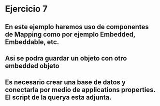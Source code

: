  # Ejercicio 7

 ## En este ejemplo haremos uso de componentes de Mapping como por ejemplo Embedded, Embeddable, etc.
 ## Asi se podra guardar un objeto con otro embedded objeto
 ## Es necesario crear una base de datos y conectarla por medio de applications properties. El script de la querya esta adjunta. 